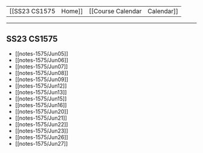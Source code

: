 
|  |  |  |  |
|----------|----------|----------|----------|
| [[SS23 CS1575|Home]] | [[Course Calendar|Calendar]] | [[Syllabus]] | [[Lecture Notes]] |

---

## SS23 CS1575

<!-- #query page where name =~ /notes-1575/ render [[template/basic]] -->
* [[notes-1575/Jun05]]
* [[notes-1575/Jun06]]
* [[notes-1575/Jun07]]
* [[notes-1575/Jun08]]
* [[notes-1575/Jun09]]
* [[notes-1575/Jun12]]
* [[notes-1575/Jun13]]
* [[notes-1575/Jun15]]
* [[notes-1575/Jun16]]
* [[notes-1575/Jun20]]
* [[notes-1575/Jun21]]
* [[notes-1575/Jun22]]
* [[notes-1575/Jun23]]
* [[notes-1575/Jun26]]
* [[notes-1575/Jun27]]
<!-- /query -->

